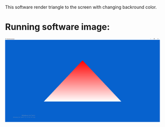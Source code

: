 This software render triangle to the screen with changing backround color.

# Running software image: 

![Image of SoftwareSample](Images/triangle.png)